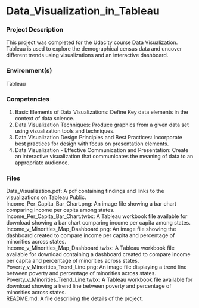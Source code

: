 # Data_Visualization_in_Tableau
### Project Description
This project was completed for the Udacity course Data Visualization. Tableau is used to explore the demographical census data and uncover different trends using visualizations and an interactive dashboard. 
### Environment(s)
Tableau
### Competencies
1. Basic Elements of Data Visualizations: Define Key data elements in the context of data science.
2. Data Visualization Techniques: Produce graphics from a given data set using visualization tools and techniques.
3. Data Visualization Design Principles and Best Practices: Incorporate best practices for design with focus on presentation elements.
4. Data Visualization - Effective Communication and Presentation: Create an interactive visualization that communicates the meaning of data to an appropriate audience.
### Files
Data_Visualization.pdf: A pdf containing findings and links to the visualizations on Tableau Public.  
Income_Per_Capita_Bar_Chart.png: An image file showing a bar chart comparing income per capita among states.  
Income_Per_Capita_Bar_Chart.twbx: A Tableau workbook file available for download showing a bar chart comparing income per capita among states.  
Income_v_Minorities_Map_Dashboard.png: An image file showing the dashboard created to compare income per capita and percentage of minorities across states.  
Income_v_Minorities_Map_Dashboard.twbx: A Tableau workbook file available for download containing a dashboard created to compare income per capita and percentage of minorities across states.  
Poverty_v_Minorities_Trend_Line.png: An image file displaying a trend line between poverty and percentage of minorities across states.  
Poverty_v_Minorities_Trend_Line.twbx: A Tableau workbook file available for download showing a trend line between poverty and percentage of minorities across states.  
README.md: A file describing the details of the project.
